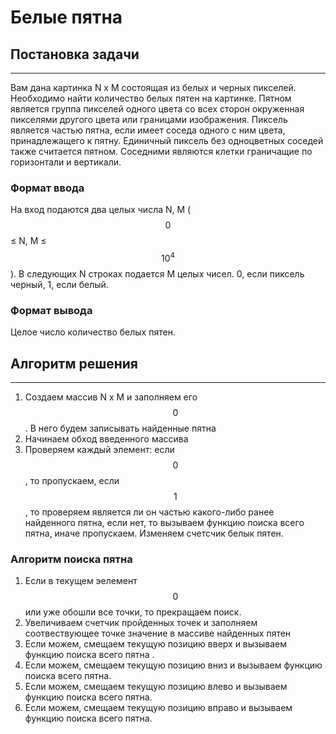 # Белые пятна
## Постановка задачи
------
Вам дана картинка N x M состоящая из белых и черных пикселей. Необходимо найти количество белых пятен на картинке. Пятном является группа пикселей одного цвета со всех сторон окруженная пикселями другого цвета или границами изображения. Пиксель является частью пятна, если имеет соседа одного с ним цвета, принадлежащего к пятну. Единичный пиксель без одноцветных соседей также считается пятном. Соседними являются клетки граничащие по горизонтали и вертикали.

### Формат ввода
На вход подаются два целых числа N, M ($$0$$ ≤ N, M ≤ $$10^4$$).
В следующих N строках подается M целых чисел. 0, если пиксель черный, 1, если белый.

### Формат вывода
Целое число количество белых пятен.

## Алгоритм решения
----
1. Создаем массив N x M и заполняем его $$0$$. В него будем записывать найденные пятна
2. Начинаем обход введенного массива
3. Проверяем каждый элемент: если $$0$$, то пропускаем, если $$1$$, то проверяем является ли он частью какого-либо ранее найденного пятна, если нет, то вызываем функцию поиска всего пятна, иначе пропускаем. Изменяем счетсчик белык пятен. 

### Алгоритм поиска пятна
1. Если в текущем эелемент $$0$$ или уже обошли все точки, то прекращаем поиск.
2. Увеличиваем счетчик пройденных точек и заполняем соотвествующее точке значение в массиве найденных пятен
3. Если можем, смещаем текущую позицию вверх и вызываем функцию поиска всего пятна .
4. Если можем, cмещаем текущую позицию вниз и вызываем функцию поиска всего пятна.
5. Если можем, cмещаем текущую позицию влево и вызываем функцию поиска всего пятна.
6. Если можем, cмещаем текущую позицию вправо и вызываем функцию поиска всего пятна.